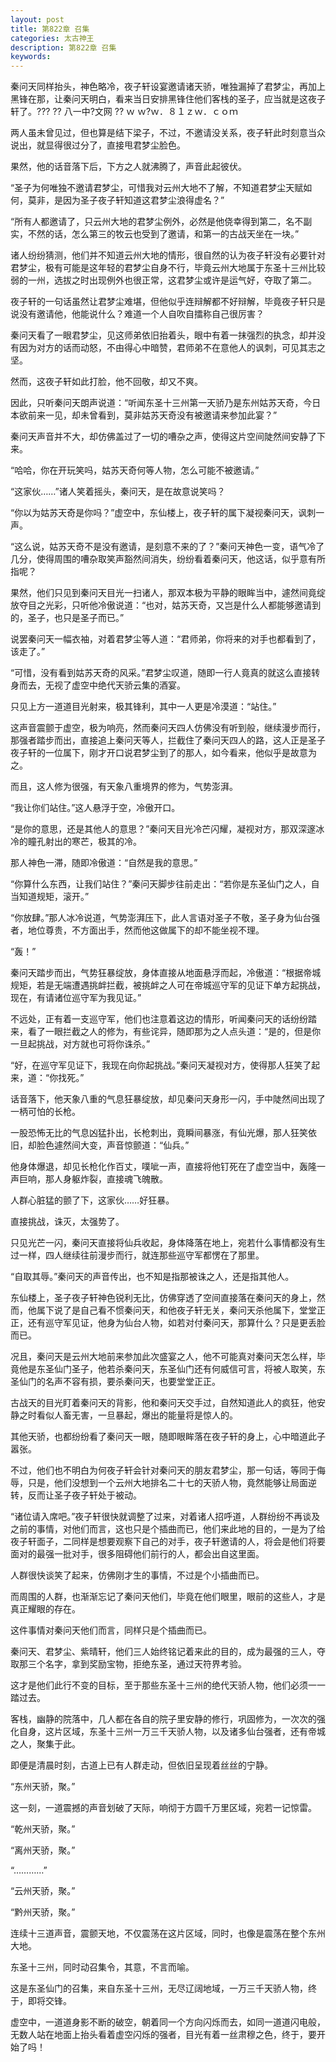 ```yaml
---
layout: post
title: 第822章 召集
categories: 太古神王
description: 第822章 召集
keywords:
---
```


秦问天同样抬头，神色略冷，夜子轩设宴邀请诸天骄，唯独漏掉了君梦尘，再加上黑锋在那，让秦问天明白，看来当日安排黑锋住他们客栈的圣子，应当就是这夜子轩了。???  ?? 八一中?文网 ??  ｗ ｗ?ｗ．８１ｚｗ．ｃｏｍ

两人虽未曾见过，但也算是结下梁子，不过，不邀请没关系，夜子轩此时刻意当众说出，就显得很过分了，直接甩君梦尘脸色。

果然，他的话音落下后，下方之人就沸腾了，声音此起彼伏。

“圣子为何唯独不邀请君梦尘，可惜我对云州大地不了解，不知道君梦尘天赋如何，莫非，是因为圣子夜子轩知道这君梦尘浪得虚名？”

“所有人都邀请了，只云州大地的君梦尘例外，必然是他侥幸得到第二，名不副实，不然的话，怎么第三的牧云也受到了邀请，和第一的古战天坐在一块。”

诸人纷纷猜测，他们并不知道云州大地的情形，很自然的认为夜子轩没有必要针对君梦尘，极有可能是这年轻的君梦尘自身不行，毕竟云州大地属于东圣十三州比较弱的一州，选拔之时出现例外也很正常，这君梦尘或许是运气好，夺取了第二。

夜子轩的一句话虽然让君梦尘难堪，但他似乎连辩解都不好辩解，毕竟夜子轩只是说没有邀请他，他能说什么？难道一个人自吹自擂称自己很厉害？

秦问天看了一眼君梦尘，见这师弟依旧抬着头，眼中有着一抹强烈的执念，却并没有因为对方的话而动怒，不由得心中暗赞，君师弟不在意他人的讽刺，可见其志之坚。

然而，这夜子轩如此打脸，他不回敬，却又不爽。

因此，只听秦问天朗声说道：“听闻东圣十三州第一天骄乃是东州姑苏天奇，今日本欲前来一见，却未曾看到，莫非姑苏天奇没有被邀请来参加此宴？”

秦问天声音并不大，却仿佛盖过了一切的嘈杂之声，使得这片空间陡然间安静了下来。

“哈哈，你在开玩笑吗，姑苏天奇何等人物，怎么可能不被邀请。”

“这家伙……”诸人笑着摇头，秦问天，是在故意说笑吗？

“你以为姑苏天奇是你吗？”虚空中，东仙楼上，夜子轩的属下凝视秦问天，讽刺一声。

“这么说，姑苏天奇不是没有邀请，是刻意不来的了？”秦问天神色一变，语气冷了几分，使得周围的嘈杂取笑声豁然间消失，纷纷看着秦问天，他这话，似乎意有所指呢？

果然，他们只见到秦问天目光一扫诸人，那双本极为平静的眼眸当中，遽然间竟绽放夺目之光彩，只听他冷傲说道：“也对，姑苏天奇，又岂是什么人都能够邀请到的，圣子，也只是圣子而已。”

说罢秦问天一幅衣袖，对着君梦尘等人道：“君师弟，你将来的对手也都看到了，该走了。”

“可惜，没有看到姑苏天奇的风采。”君梦尘叹道，随即一行人竟真的就这么直接转身而去，无视了虚空中绝代天骄云集的酒宴。

只见上方一道道目光射来，极其锋利，其中一人更是冷漠道：“站住。”

这声音震颤于虚空，极为响亮，然而秦问天四人仿佛没有听到般，继续漫步而行，那强者踏步而出，直接追上秦问天等人，拦截住了秦问天四人的路，这人正是圣子夜子轩的一位属下，刚才开口说君梦尘到了的那人，如今看来，他似乎是故意为之。

而且，这人修为很强，有天象八重境界的修为，气势澎湃。

“我让你们站住。”这人悬浮于空，冷傲开口。

“是你的意思，还是其他人的意思？”秦问天目光冷芒闪耀，凝视对方，那双深邃冰冷的瞳孔射出的寒芒，极其的冷。

那人神色一滞，随即冷傲道：“自然是我的意思。”

“你算什么东西，让我们站住？”秦问天脚步往前走出：“若你是东圣仙门之人，自当知道规矩，滚开。”

“你放肆。”那人冰冷说道，气势澎湃压下，此人言语对圣子不敬，圣子身为仙台强者，地位尊贵，不方面出手，然而他这做属下的却不能坐视不理。

“轰！”

秦问天踏步而出，气势狂暴绽放，身体直接从地面悬浮而起，冷傲道：“根据帝城规矩，若是无端遭遇挑衅拦截，被挑衅之人可在帝城巡守军的见证下单方起挑战，现在，有请诸位巡守军为我见证。”

不远处，正有着一支巡守军，他们也注意着这边的情形，听闻秦问天的话纷纷踏来，看了一眼拦截之人的修为，有些诧异，随即那为之人点头道：“是的，但是你一旦起挑战，对方就也可将你诛杀。”

“好，在巡守军见证下，我现在向你起挑战。”秦问天凝视对方，使得那人狂笑了起来，道：“你找死。”

话音落下，他天象八重的气息狂暴绽放，却见秦问天身形一闪，手中陡然间出现了一柄可怕的长枪。

一股恐怖无比的气息凶猛扑出，长枪刺出，竟瞬间暴涨，有仙光爆，那人狂笑依旧，却脸色遽然间大变，声音惊颤道：“仙兵。”

他身体爆退，却见长枪化作百丈，噗呲一声，直接将他钉死在了虚空当中，轰隆一声巨响，那人身躯炸裂，直接魂飞魄散。

人群心脏猛的颤了下，这家伙……好狂暴。

直接挑战，诛灭，太强势了。

只见光芒一闪，秦问天直接将仙兵收起，身体降落在地上，宛若什么事情都没有生过一样，四人继续往前漫步而行，就连那些巡守军都愣在了那里。

“自取其辱。”秦问天的声音传出，也不知是指那被诛之人，还是指其他人。

东仙楼上，圣子夜子轩神色锐利无比，仿佛穿透了空间直接落在秦问天的身上，然而，他属下说了是自己看不惯秦问天，和他夜子轩无关，秦问天杀他属下，堂堂正正，还有巡守军见证，他身为仙台人物，如若对付秦问天，那算什么？只是更丢脸而已。

况且，秦问天是云州大地前来参加此次盛宴之人，他不可能真对秦问天怎么样，毕竟他是东圣仙门圣子，他若杀秦问天，东圣仙门还有何威信可言，将被人取笑，东圣仙门的名声不容有损，要杀秦问天，也要堂堂正正。

古战天的目光盯着秦问天的背影，他和秦问天交手过，自然知道此人的疯狂，他安静之时看似人畜无害，一旦暴起，爆出的能量将是惊人的。

其他天骄，也都纷纷看了秦问天一眼，随即眼眸落在夜子轩的身上，心中暗道此子嚣张。

不过，他们也不明白为何夜子轩会针对秦问天的朋友君梦尘，那一句话，等同于侮辱，只是，他们没想到一个云州大地排名二十七的天骄人物，竟然能够让局面逆转，反而让圣子夜子轩处于被动。

“诸位请入席吧。”夜子轩很快就调整了过来，对着诸人招呼道，人群纷纷不再谈及之前的事情，对他们而言，这也只是个插曲而已，他们来此地的目的，一是为了给夜子轩面子，二同样是想要观察下自己的对手，夜子轩邀请的人，将会是他们将要面对的最强一批对手，很多阻碍他们前行的人，都会出自这里面。

人群很快谈笑了起来，仿佛刚才生的事情，不过是个小插曲而已。

而周围的人群，也渐渐忘记了秦问天他们，毕竟在他们眼里，眼前的这些人，才是真正耀眼的存在。

这件事情对秦问天他们而言，同样只是个插曲而已。

秦问天、君梦尘、紫晴轩，他们三人始终铭记着来此的目的，成为最强的三人，夺取那三个名字，拿到奖励宝物，拒绝东圣，通过天符界考验。

这才是他们此行不变的目标，至于那些东圣十三州的绝代天骄人物，他们必须一一踏过去。

客栈，幽静的院落中，几人都在各自的院子里安静的修行，巩固修为，一次次的强化自身，这片区域，东圣十三州一万三千天骄人物，以及诸多仙台强者，还有帝城之人，聚集于此。

即便是清晨时刻，古道上已有人群走动，但依旧呈现着丝丝的宁静。

“东州天骄，聚。”

这一刻，一道震撼的声音划破了天际，响彻于方圆千万里区域，宛若一记惊雷。

“乾州天骄，聚。”

“离州天骄，聚。”

“…………”

“云州天骄，聚。”

“黔州天骄，聚。”

连续十三道声音，震颤天地，不仅震荡在这片区域，同时，也像是震荡在整个东州大地。

东圣十三州，同时动召集令，其意，不言而喻。

这是东圣仙门的召集，来自东圣十三州，无尽辽阔地域，一万三千天骄人物，终于，即将交锋。

虚空中，一道道身影不断的破空，朝着同一个方向闪烁而去，如同一道道闪电般，无数人站在地面上抬头看着虚空闪烁的强者，目光有着一丝肃穆之色，终于，要开始了吗！
